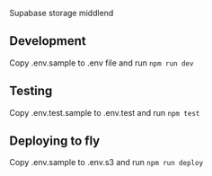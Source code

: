 Supabase storage middlend

## Development

Copy .env.sample to .env file and run `npm run dev`

## Testing

Copy .env.test.sample to .env.test and run `npm test`

## Deploying to fly

Copy .env.sample to .env.s3 and run `npm run deploy`
